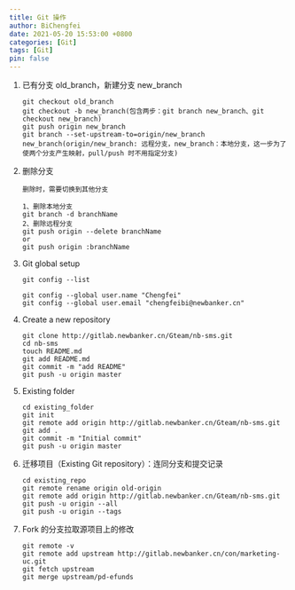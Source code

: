 ```yaml
---
title: Git 操作
author: BiChengfei
date: 2021-05-20 15:53:00 +0800
categories: [Git]
tags: [Git]
pin: false
---
```


1. 已有分支 old_branch，新建分支 new_branch

   ```
   git checkout old_branch
   git checkout -b new_branch(包含两步：git branch new_branch、git checkout new_branch)
   git push origin new_branch
   git branch --set-upstream-to=origin/new_branch new_branch(origin/new_branch: 远程分支，new_branch：本地分支，这一步为了使两个分支产生映射，pull/push 时不用指定分支)
   ```
   
   
   
2. 删除分支

   ```
   删除时，需要切换到其他分支
   
   1、删除本地分支
   git branch -d branchName
   2、删除远程分支
   git push origin --delete branchName
   or
   git push origin :branchName
   ```

2. Git global setup

   ```
   git config --list
   
   git config --global user.name "Chengfei"
   git config --global user.email "chengfeibi@newbanker.cn"
   ```
   
2. Create a new repository

   ```
   git clone http://gitlab.newbanker.cn/Gteam/nb-sms.git
   cd nb-sms
   touch README.md
   git add README.md
   git commit -m "add README"
   git push -u origin master
   ```
   
5. Existing folder

   ```
   cd existing_folder
   git init
   git remote add origin http://gitlab.newbanker.cn/Gteam/nb-sms.git
   git add .
   git commit -m "Initial commit"
   git push -u origin master
   ```

   

6. 迁移项目（Existing Git repository）：连同分支和提交记录

   ```
   cd existing_repo
   git remote rename origin old-origin
   git remote add origin http://gitlab.newbanker.cn/Gteam/nb-sms.git
   git push -u origin --all
   git push -u origin --tags
   ```

6. Fork 的分支拉取源项目上的修改

   ```
   git remote -v
   git remote add upstream http://gitlab.newbanker.cn/con/marketing-uc.git
   git fetch upstream
   git merge upstream/pd-efunds
   
   ```

   

